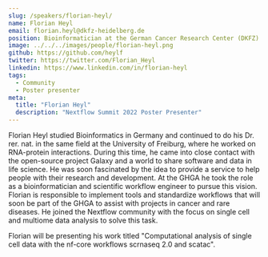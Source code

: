 ```yaml
---
slug: /speakers/florian-heyl/
name: Florian Heyl
email: florian.heyl@dkfz-heidelberg.de
position: Bioinformatician at the German Cancer Research Center (DKFZ)
image: ../../../images/people/florian-heyl.png
github: https://github.com/heylf
twitter: https://twitter.com/Florian_Heyl
linkedin: https://www.linkedin.com/in/florian-heyl
tags:
  - Community
  - Poster presenter
meta:
  title: "Florian Heyl"
  description: "Nextflow Summit 2022 Poster Presenter"
---
```

Florian Heyl studied Bioinformatics in Germany and continued to do his Dr. rer. nat. in the same field at the University of Freiburg, where he worked on RNA-protein interactions. During this time, he came into close contact with the open-source project Galaxy and a world to share software and data in life science. He was soon fascinated by the idea to provide a service to help people with their research and development. At the GHGA he took the role as a bioinformatician and scientific workflow engineer to pursue this vision. Florian is responsible to implement tools and standardize workflows that will soon be part of the GHGA to assist with projects in cancer and rare diseases. He joined the Nextflow community with the focus on single cell and multiome data analysis to solve this task.

Florian will be presenting his work titled "Computational analysis of single cell data with the nf-core workflows scrnaseq 2.0 and scatac".